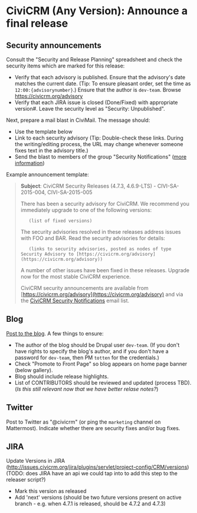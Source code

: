 # CiviCRM (Any Version): Announce a final release

## Security announcements

Consult the "Security and Release Planning" spreadsheet and check the security items which are marked for this release:

* Verify that each advisory is published. Ensure that the advisory's date matches the current date. (Tip: To ensure pleasant order, set the time as `12:00:{advisorynumber}`.) Ensure that the author is `dev-team`.  Browse https://civicrm.org/advisory
* Verify that each JIRA issue is closed (Done/Fixed) with appropriate version#. Leave the security level as "Security: Unpublished". 

Next, prepare a mail blast in CiviMail. The message should:

* Use the template below
* Link to each security advisory (Tip: Double-check these links. During the writing/editing process, the URL may change whenever someone fixes text in the advisory title.)
* Send the blast to members of the group "Security Notifications" ([more information](https://civicrm.org/security))

Example announcement template:


> __Subject__: CiviCRM Security Releases (4.7.3, 4.6.9-LTS) - CIVI-SA-2015-004, CIVI-SA-2015-005
>
> There has been a security advisory for CiviCRM. We recommend you immediately upgrade to one of the following versions:
>
>        (list of fixed versions)
>
> The security advisories resolved in these releases address issues with FOO and BAR. Read the security advisories for details:
>
>        (links to security advisories, posted as nodes of type Security Advisory to [https://civicrm.org/advisory](https://civicrm.org/advisory))
>
> A number of other issues have been fixed in these releases. Upgrade now for the most stable CiviCRM experience.
>
> CiviCRM security announcements are available from [https://civicrm.org/advisory](https://civicrm.org/advisory) and via the [CiviCRM Security Notifications](https://civicrm.org/sites/all/modules/civicrm/extern/url.php?u=5441&qid=) email list.

## Blog

[Post to the blog](http://civicrm.org/blog). A few things to ensure:

* The author of the blog should be Drupal user `dev-team`. (If you don't have rights to specify the blog's author, and if you don't have a password for `dev-team`, then PM `totten` for the credentials.)
* Check "Promote to Front Page" so blog appears on home page banner (below gallery). 
* Blog should include release highlights.  
* List of CONTRIBUTORS should be reviewed and updated (process TBD). (*Is this still relevant now that we have better relase notes?*)

## Twitter

Post to Twitter as "@civicrm" (or ping the `marketing` channel on Mattermost). Indicate whether there are security fixes and/or bug fixes.

## JIRA

Update Versions in JIRA (http://issues.civicrm.org/jira/plugins/servlet/project-config/CRM/versions) (TODO: does JIRA have an api we could tap into to add this step to the releaser script?)

* Mark this version as released
* Add 'next' versions (should be two future versions present on active branch - e.g. when 4.7.1 is released, should be 4.7.2 and 4.7.3)
